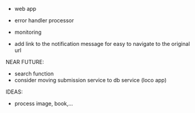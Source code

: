 - web app
- error handler processor
- monitoring

- add link to the notification message for easy to navigate to the original url

NEAR FUTURE:

- search function
- consider moving submission service to db service (loco app)

IDEAS:

- process image, book,...
